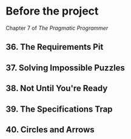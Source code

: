 # Before the project

Chapter 7 of _The Pragmatic Programmer_



## 36. The Requirements Pit


## 37. Solving Impossible Puzzles


## 38. Not Until You're Ready


## 39. The Specifications Trap


## 40. Circles and Arrows
